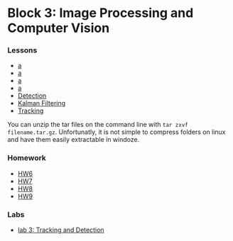 # Block 3: Image Processing and Computer Vision

### Lessons

- [a](lsn11.tar.gz)
- [a](lsn14.tar.gz)
- [a](lsn15.tar.gz)
- [a](lsn19.tar.gz)
- [Detection](lsn20.tar.gz)
- [Kalman Filtering](lsn21-kf.pptx)
- [Tracking](lsn22.tar.gz)

You can unzip the tar files on the command line with `tar zxvf filename.tar.gz`.
Unfortunatly, it is not simple to compress folders on linux and have them easily
extractable in windoze.

### Homework

- [HW6](hw6.pdf)
- [HW7](hw7.pdf)
- [HW8](hw8.pdf)
- [HW9](hw9.pdf)

### Labs

- [lab 3: Tracking and Detection](lab3.pdf)
